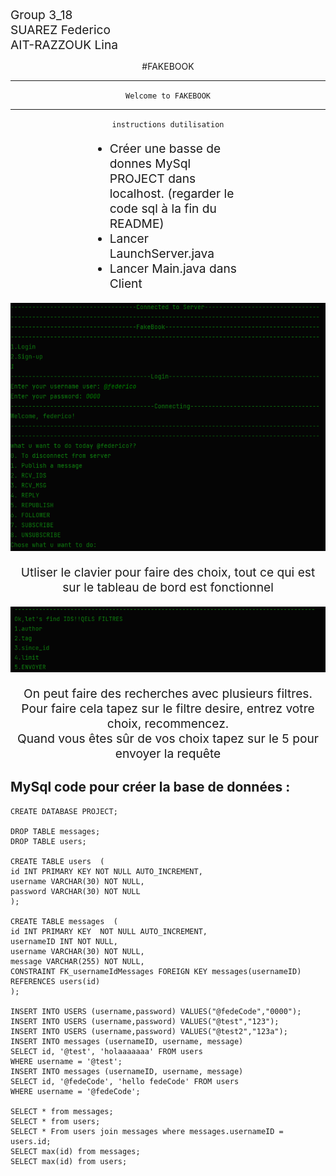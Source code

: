<div style="font-size:1.2rem" >
Group 3_18 <br>
SUAREZ Federico <br>
AIT-RAZZOUK Lina
</div>

<center>


#FAKEBOOK


---------------------------

    
`Welcome to FAKEBOOK`
    

---

`instructions dutilisation`
<div dir="ltr" align="left" style="margin: 0 25%"> 
    <ul style="font-size: 1.2rem;">
    <li>Créer une basse de donnes MySql PROJECT dans localhost. (regarder le code sql à la fin du README) </li> 
    <li>Lancer LaunchServer.java</li> 
    <li>Lancer Main.java dans Client</li>
</ul> 
</div>

![img_1.png](img_1.png)

<div style="font-size: 1.2rem;">

Utliser le clavier pour faire des choix, tout ce qui est sur le tableau de bord est fonctionnel

</div>

![img_4.png](img_4.png)

<div style="font-size: 1.2rem;">

On peut faire des recherches avec plusieurs filtres.<Br>
Pour faire cela tapez sur le filtre desire, entrez votre choix, recommencez. <Br> 
Quand vous êtes sûr de vos choix tapez sur le 5 pour envoyer la requête

</div>




</center>

## MySql code pour créer la base de données :
```mysql
CREATE DATABASE PROJECT;

DROP TABLE messages;
DROP TABLE users;

CREATE TABLE users  (
id INT PRIMARY KEY NOT NULL AUTO_INCREMENT,
username VARCHAR(30) NOT NULL,
password VARCHAR(30) NOT NULL
);

CREATE TABLE messages  (
id INT PRIMARY KEY  NOT NULL AUTO_INCREMENT,
usernameID INT NOT NULL,
username VARCHAR(30) NOT NULL,
message VARCHAR(255) NOT NULL,
CONSTRAINT FK_usernameIdMessages FOREIGN KEY messages(usernameID) REFERENCES users(id)
);

INSERT INTO USERS (username,password) VALUES("@fedeCode","0000");
INSERT INTO USERS (username,password) VALUES("@test","123");
INSERT INTO USERS (username,password) VALUES("@test2","123a");
INSERT INTO messages (usernameID, username, message)
SELECT id, '@test', 'holaaaaaaa' FROM users
WHERE username = '@test';
INSERT INTO messages (usernameID, username, message)
SELECT id, '@fedeCode', 'hello fedeCode' FROM users
WHERE username = '@fedeCode';

SELECT * from messages;
SELECT * from users;
SELECT * From users join messages where messages.usernameID = users.id;
SELECT max(id) from messages;
SELECT max(id) from users;
```







